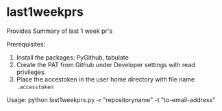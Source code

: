 # last1weekprs
Provides Summary of last 1 week pr's

Prerequisites:
  1. Install the packages: PyGithub, tabulate
  2. Create the PAT from Github under Developer settings with read privileges.
  3. Place the accestoken in the user home directory with file name `.accesstoken`
  
Usage:
  python last1weekprs.py -r "repositoryname" -t "to-email-address"
  
